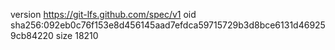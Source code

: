 version https://git-lfs.github.com/spec/v1
oid sha256:092eb0c76f153e8d456145aad7efdca59715729b3d8bce6131d469259cb84220
size 18210
